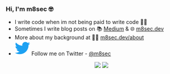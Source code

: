 ### Hi, I'm m8sec :nerd_face:

- I write code when im not being paid to write code :face_exhaling:
- Sometimes I write blog posts on :books: [Medium](https://medium.com/@m8sec) & :globe_with_meridians: [m8sec.dev](https://m8sec.dev)
- More about my background at :astronaut: [m8sec.dev/about](https://m8sec.dev/about)
- <img src="/img/twitter.svg" /> Follow me on Twitter - [@m8sec](https://twitter.com/m8sec)

<p align="center">
    <img height="180em" src="https://github-readme-stats.vercel.app/api?username=m8sec&show_icons=true&theme=chartreuse-dark&hide_title=true&hide_rank=true"/>
    <img height="180em" src="https://github-readme-stats.vercel.app/api/top-langs/?username=m8sec&hide=html,css&exclude_repo=&langs_count=6&layout=compact&theme=chartreuse-dark"/>
</p>
